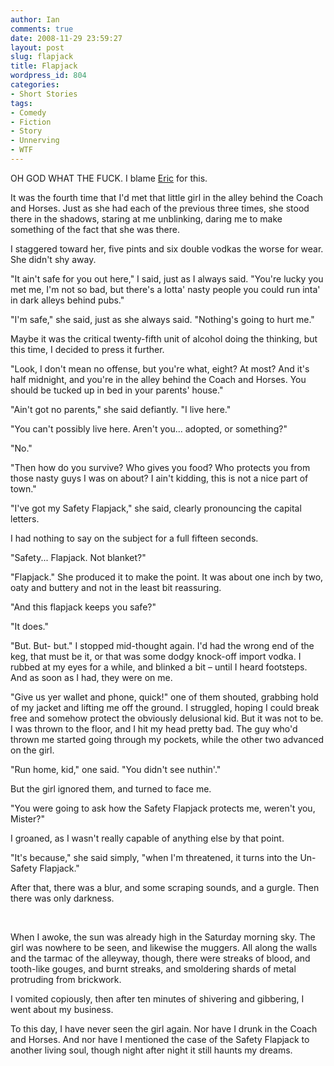 ```yaml
---
author: Ian
comments: true
date: 2008-11-29 23:59:27
layout: post
slug: flapjack
title: Flapjack
wordpress_id: 804
categories:
- Short Stories
tags:
- Comedy
- Fiction
- Story
- Unnerving
- WTF
---
```


<div id="notes"><p>OH GOD WHAT THE FUCK.  I blame <a href="http://eric-the-girl.livejournal.com/">Eric</a> for this.</p>
</div>
<div>
<p>It was the fourth time that I&#039;d met that little girl in the alley behind the Coach and Horses.  Just as she had each of the previous three times, she stood there in the shadows, staring at me unblinking, daring me to make something of the fact that she was there.</p>
<p>I staggered toward her, five pints and six double vodkas the worse for wear.  She didn&#039;t shy away.</p>
<p>"It ain&#039;t safe for you out here," I said, just as I always said.  "You&#039;re lucky you met me, I&#039;m not so bad, but there&#039;s a lotta&#039; nasty people you could run inta&#039; in dark alleys behind pubs."</p>
<p>"I&#039;m safe," she said, just as she always said.  "Nothing&#039;s going to hurt me."</p>
<p>Maybe it was the critical twenty-fifth unit of alcohol doing the thinking, but this time, I decided to press it further.</p>
<p>"Look, I don&#039;t mean no offense, but you&#039;re what, eight?  At most?  And it&#039;s half midnight, and you&#039;re in the alley behind the Coach and Horses.  You should be tucked up in bed in your parents&#039; house."</p>
<p>"Ain&#039;t got no parents," she said defiantly.  "I live here."</p>
<p>"You can&#039;t possibly live here.  Aren&#039;t you... adopted, or something?"</p>
<p>"No."</p>
<p>"Then how do you survive?  Who gives you food?  Who protects you from those nasty guys I was on about?  I ain&#039;t kidding, this is not a nice part of town."</p>
<p>"I&#039;ve got my Safety Flapjack," she said, clearly pronouncing the capital letters.</p>
<p>I had nothing to say on the subject for a full fifteen seconds.</p>
<p>"Safety...  Flapjack.  Not blanket?"</p>
<p>"Flapjack."  She produced it to make the point.  It was about one inch by two, oaty and buttery and not in the least bit reassuring.</p>
<p>"And this flapjack keeps you safe?"</p>
<p>"It does."</p>
<p>"But.   But- but."  I stopped mid-thought again.  I&#039;d had the wrong end of the keg, that must be it, or that was some dodgy knock-off import vodka.  I rubbed at my eyes for a while, and blinked a bit – until I heard footsteps.  And as soon as I had, they were on me.</p>
<p>"Give us yer wallet and phone, quick!" one of them shouted, grabbing hold of my jacket and lifting me off the ground.  I struggled, hoping I could break free and somehow protect the obviously delusional kid.  But it was not to be.  I was thrown to the floor, and I hit my head pretty bad.  The guy who&#039;d thrown me started going through my pockets, while the other two advanced on the girl.</p>
<p>"Run home, kid," one said.  "You didn&#039;t see nuthin&#039;."</p>
<p>But the girl ignored them, and turned to face me.</p>
<p>"You were going to ask how the Safety Flapjack protects me, weren&#039;t you, Mister?"</p>
<p>I groaned, as I wasn&#039;t really capable of anything else by that point.</p>
<p>"It&#039;s because," she said simply, "when I&#039;m threatened, it turns into the Un-Safety Flapjack."</p>
<p>After that, there was a blur, and some scraping sounds, and a gurgle.  Then there was only darkness.</p>
<br />
<p>When I awoke, the sun was already high in the Saturday morning sky.  The girl was nowhere to be seen, and likewise the muggers.  All along the walls and the tarmac of the alleyway, though, there were streaks of blood, and tooth-like gouges, and burnt streaks, and smoldering shards of metal protruding from brickwork.</p>
<p>I vomited copiously, then after ten minutes of shivering and gibbering, I went about my business.</p>
<p>To this day, I have never seen the girl again.  Nor have I drunk in the Coach and Horses.  And nor have I mentioned the case of the Safety Flapjack to another living soul, though night after night it still haunts my dreams.</p>
</div>
